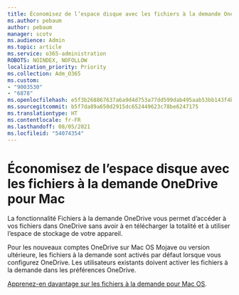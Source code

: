 ```yaml
---
title: Économisez de l’espace disque avec les fichiers à la demande OneDrive pour Mac
ms.author: pebaum
author: pebaum
manager: scotv
ms.audience: Admin
ms.topic: article
ms.service: o365-administration
ROBOTS: NOINDEX, NOFOLLOW
localization_priority: Priority
ms.collection: Adm_O365
ms.custom:
- "9003530"
- "6878"
ms.openlocfilehash: e5f3b268867637a6a9d4d753a77dd599dab495aab53bb143f4bb74b35487d7e3
ms.sourcegitcommit: b5f7da89a650d2915dc652449623c78be6247175
ms.translationtype: HT
ms.contentlocale: fr-FR
ms.lasthandoff: 08/05/2021
ms.locfileid: "54074354"
---
```

# <a name="save-disk-space-with-onedrive-files-on-demand-for-mac"></a>Économisez de l’espace disque avec les fichiers à la demande OneDrive pour Mac

La fonctionnalité Fichiers à la demande OneDrive vous permet d’accéder à vos fichiers dans OneDrive sans avoir à en télécharger la totalité et à utiliser l’espace de stockage de votre appareil.  

Pour les nouveaux comptes OneDrive sur Mac OS Mojave ou version ultérieure, les fichiers à la demande sont activés par défaut lorsque vous configurez OneDrive. Les utilisateurs existants doivent activer les fichiers à la demande dans les préférences OneDrive.  

[Apprenez-en davantage sur les fichiers à la demande pour Mac OS](https://support.microsoft.com/office/529f6d53-e572-4922-a585-e7a318c135f0).
